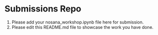 # Submissions Repo

1. Please add your nosana_workshop.ipynb file here for submission.
2. Please edit this README.md file to showcase the work you have done.

